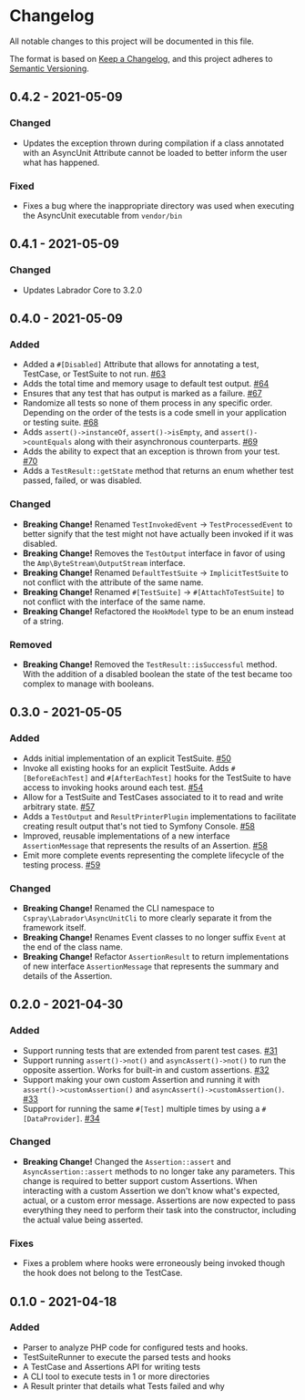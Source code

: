 # Changelog

All notable changes to this project will be documented in this file.

The format is based on [Keep a Changelog](https://keepachangelog.com/en/1.0.0/),
and this project adheres to [Semantic Versioning](https://semver.org/spec/v2.0.0.html).

## 0.4.2 - 2021-05-09

### Changed

- Updates the exception thrown during compilation if a class annotated with an AsyncUnit Attribute cannot be loaded to 
better inform the user what has happened.

### Fixed

- Fixes a bug where the inappropriate directory was used when executing the AsyncUnit executable from `vendor/bin`

## 0.4.1 - 2021-05-09

### Changed

- Updates Labrador Core to 3.2.0

## 0.4.0 - 2021-05-09

### Added

- Added a `#[Disabled]` Attribute that allows for annotating a test, TestCase, or TestSuite to not run. [#63](https://github.com/labrador-kennel/async-unit/pull/63)
- Adds the total time and memory usage to default test output. [#64](https://github.com/labrador-kennel/async-unit/pull/64)
- Ensures that any test that has output is marked as a failure. [#67](https://github.com/labrador-kennel/async-unit/pull/67)
- Randomize all tests so none of them process in any specific order. Depending on the order of the tests is a code smell 
  in your application or testing suite. [#68](https://github.com/labrador-kennel/async-unit/pull/68)
- Adds `assert()->instanceOf`, `assert()->isEmpty`, and `assert()->countEquals` along with their asynchronous counterparts. [#69](https://github.com/labrador-kennel/async-unit/pull/69)
- Adds the ability to expect that an exception is thrown from your test. [#70](https://github.com/labrador-kennel/async-unit/pull/70)
- Adds a `TestResult::getState` method that returns an enum whether test passed, failed, or was disabled.

### Changed

- **Breaking Change!** Renamed `TestInvokedEvent` -> `TestProcessedEvent` to better signify that the test might not have actually 
been invoked if it was disabled.
- **Breaking Change!** Removes the `TestOutput` interface in favor of using the `Amp\ByteStream\OutputStream` interface. 
- **Breaking Change!** Renamed `DefaultTestSuite` -> `ImplicitTestSuite` to not conflict with the attribute of the same name.
- **Breaking Change!** Renamed `#[TestSuite]` -> `#[AttachToTestSuite]` to not conflict with the interface of the same name.
- **Breaking Change!** Refactored the `HookModel` type to be an enum instead of a string.

### Removed

- **Breaking Change!** Removed the `TestResult::isSuccessful` method. With the addition of a disabled boolean the state 
of the test became too complex to manage with booleans.

## 0.3.0 - 2021-05-05

### Added

- Adds initial implementation of an explicit TestSuite. [#50](https://github.com/labrador-kennel/async-unit/pull/50)
- Invoke all existing hooks for an explicit TestSuite. Adds `#[BeforeEachTest]` and `#[AfterEachTest]` hooks for the 
  TestSuite to have access to invoking hooks around each test. [#54](https://github.com/labrador-kennel/async-unit/pull/54)
- Allow for a TestSuite and TestCases associated to it to read and write arbitrary state. [#57](https://github.com/labrador-kennel/async-unit/pull/57)
- Adds a `TestOutput` and `ResultPrinterPlugin` implementations to facilitate creating result output that's not tied to Symfony 
Console. [#58](https://github.com/labrador-kennel/async-unit/pull/58)
- Improved, reusable implementations of a new interface `AssertionMessage` that represents the results of an Assertion. [#58](https://github.com/labrador-kennel/async-unit/pull/58)
- Emit more complete events representing the complete lifecycle of the testing process. [#59](https://github.com/labrador-kennel/async-unit/pull/59)

  
### Changed

- **Breaking Change!** Renamed the CLI namespace to `Cspray\Labrador\AsyncUnitCli` to more clearly separate it from the 
framework itself.
- **Breaking Change!** Renames Event classes to no longer suffix `Event` at the end of the class name.
- **Breaking Change!** Refactor `AssertionResult` to return implementations of  new interface `AssertionMessage` that 
  represents the summary and details of the Assertion.


## 0.2.0 - 2021-04-30

### Added

- Support running tests that are extended from parent test cases. [#31](https://github.com/labrador-kennel/async-unit/pull/31)
- Support running `assert()->not()` and `asyncAssert()->not()` to run the opposite assertion. Works for built-in and custom assertions. [#32](https://github.com/labrador-kennel/async-unit/pull/32)
- Support making your own custom Assertion and running it with `assert()->customAssertion()` and `asyncAssert()->customAssertion()`. [#33](https://github.com/labrador-kennel/async-unit/pull/33)
- Support for running the same `#[Test]` multiple times by using a `#[DataProvider]`. [#34](https://github.com/labrador-kennel/async-unit/pull/34)

### Changed

- **Breaking Change!** Changed the `Assertion::assert` and `AsyncAssertion::assert` methods to no longer take any parameters. This change is 
required to better support custom Assertions. When interacting with a custom Assertion we don't know what's expected,
actual, or a custom error message. Assertions are now expected to pass everything they need to perform their task into 
the constructor, including the actual value being asserted.
  
### Fixes

- Fixes a problem where hooks were erroneously being invoked though the hook does not belong to the TestCase.

## 0.1.0 - 2021-04-18

### Added

- Parser to analyze PHP code for configured tests and hooks.
- TestSuiteRunner to execute the parsed tests and hooks
- A TestCase and Assertions API for writing tests
- A CLI tool to execute tests in 1 or more directories
- A Result printer that details what Tests failed and why
